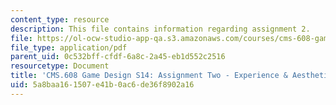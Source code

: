 ```yaml
---
content_type: resource
description: This file contains information regarding assignment 2.
file: https://ol-ocw-studio-app-qa.s3.amazonaws.com/courses/cms-608-game-design-spring-2014/5a8baa161507e41b0ac6de36f8902a16_MITCMS_608S14_AsigmentTwo.pdf
file_type: application/pdf
parent_uid: 0c532bff-cfdf-6a8c-2a45-eb1d552c2516
resourcetype: Document
title: 'CMS.608 Game Design S14: Assignment Two - Experience & Aesthetics'
uid: 5a8baa16-1507-e41b-0ac6-de36f8902a16
---
```

